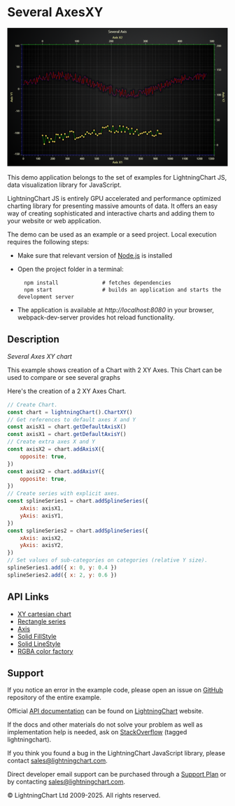 # Several AxesXY

![Several AxesXY](severalAxesXY-darkGold.png)

This demo application belongs to the set of examples for LightningChart JS, data visualization library for JavaScript.

LightningChart JS is entirely GPU accelerated and performance optimized charting library for presenting massive amounts of data. It offers an easy way of creating sophisticated and interactive charts and adding them to your website or web application.

The demo can be used as an example or a seed project. Local execution requires the following steps:

-   Make sure that relevant version of [Node.js](https://nodejs.org/en/download/) is installed
-   Open the project folder in a terminal:

          npm install              # fetches dependencies
          npm start                # builds an application and starts the development server

-   The application is available at _http://localhost:8080_ in your browser, webpack-dev-server provides hot reload functionality.


## Description

_Several Axes XY chart_

This example shows creation of a Chart with 2 XY Axes. This Chart can be used to compare or see several graphs

Here's the creation of a 2 XY Axes Chart.

```javascript
// Create Chart.
const chart = lightningChart().ChartXY()
// Get references to default axes X and Y
const axisX1 = chart.getDefaultAxisX()
const axisX1 = chart.getDefaultAxisY()
// Create extra axes X and Y
const axisX2 = chart.addAxisX({
    opposite: true,
})
const axisX2 = chart.addAxisY({
    opposite: true,
})
// Create series with explicit axes.
const splineSeries1 = chart.addSplineSeries({
    xAxis: axisX1,
    yAxis: axisY1,
})
const splineSeries2 = chart.addSplineSeries({
    xAxis: axisX2,
    yAxis: axisY2,
})
// Set values of sub-categories on categories (relative Y size).
splineSeries1.add({ x: 0, y: 0.4 })
splineSeries2.add({ x: 2, y: 0.6 })
```


## API Links

* [XY cartesian chart]
* [Rectangle series]
* [Axis]
* [Solid FillStyle]
* [Solid LineStyle]
* [RGBA color factory]


## Support

If you notice an error in the example code, please open an issue on [GitHub][0] repository of the entire example.

Official [API documentation][1] can be found on [LightningChart][2] website.

If the docs and other materials do not solve your problem as well as implementation help is needed, ask on [StackOverflow][3] (tagged lightningchart).

If you think you found a bug in the LightningChart JavaScript library, please contact sales@lightningchart.com.

Direct developer email support can be purchased through a [Support Plan][4] or by contacting sales@lightningchart.com.

[0]: https://github.com/Arction/
[1]: https://lightningchart.com/lightningchart-js-api-documentation/
[2]: https://lightningchart.com
[3]: https://stackoverflow.com/questions/tagged/lightningchart
[4]: https://lightningchart.com/support-services/

© LightningChart Ltd 2009-2025. All rights reserved.


[XY cartesian chart]: https://lightningchart.com/js-charts/api-documentation/v8.0.1/classes/ChartXY.html
[Rectangle series]: https://lightningchart.com/js-charts/api-documentation/v8.0.1/classes/RectangleSeries.html
[Axis]: https://lightningchart.com/js-charts/api-documentation/v8.0.1/classes/Axis.html
[Solid FillStyle]: https://lightningchart.com/js-charts/api-documentation/v8.0.1/classes/SolidFill.html
[Solid LineStyle]: https://lightningchart.com/js-charts/api-documentation/v8.0.1/classes/SolidLine.html
[RGBA color factory]: https://lightningchart.com/js-charts/api-documentation/v8.0.1/functions/ColorRGBA.html

